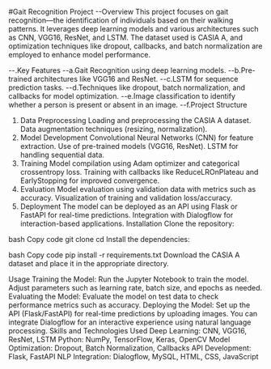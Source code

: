 #Gait Recognition Project
--Overview
This project focuses on gait recognition—the identification of individuals based on their walking patterns. It leverages deep learning models and various architectures such as CNN, VGG16, ResNet, and LSTM. The dataset used is CASIA A, and optimization techniques like dropout, callbacks, and batch normalization are employed to enhance model performance.

--.Key Features
--a.Gait Recognition using deep learning models.
--b.Pre-trained architectures like VGG16 and ResNet.
--c.LSTM for sequence prediction tasks.
--d.Techniques like dropout, batch normalization, and callbacks for model optimization.
--e.Image classification to identify whether a person is present or absent in an image.
--f.Project Structure
1. Data Preprocessing
Loading and preprocessing the CASIA A dataset.
Data augmentation techniques (resizing, normalization).
2. Model Development
Convolutional Neural Networks (CNN) for feature extraction.
Use of pre-trained models (VGG16, ResNet).
LSTM for handling sequential data.
3. Training
Model compilation using Adam optimizer and categorical crossentropy loss.
Training with callbacks like ReduceLROnPlateau and EarlyStopping for improved convergence.
4. Evaluation
Model evaluation using validation data with metrics such as accuracy.
Visualization of training and validation loss/accuracy.
5. Deployment
The model can be deployed as an API using Flask or FastAPI for real-time predictions.
Integration with Dialogflow for interaction-based applications.
Installation
Clone the repository:

bash
Copy code
git clone <repository-url>
cd <project-directory>
Install the dependencies:

bash
Copy code
pip install -r requirements.txt
Download the CASIA A dataset and place it in the appropriate directory.

Usage
Training the Model:
Run the Jupyter Notebook to train the model.
Adjust parameters such as learning rate, batch size, and epochs as needed.
Evaluating the Model:
Evaluate the model on test data to check performance metrics such as accuracy.
Deploying the Model:
Set up the API (Flask/FastAPI) for real-time predictions by uploading images.
You can integrate Dialogflow for an interactive experience using natural language processing.
Skills and Technologies Used
Deep Learning: CNN, VGG16, ResNet, LSTM
Python: NumPy, TensorFlow, Keras, OpenCV
Model Optimization: Dropout, Batch Normalization, Callbacks
API Development: Flask, FastAPI
NLP Integration: Dialogflow, MySQL, HTML, CSS, JavaScript

